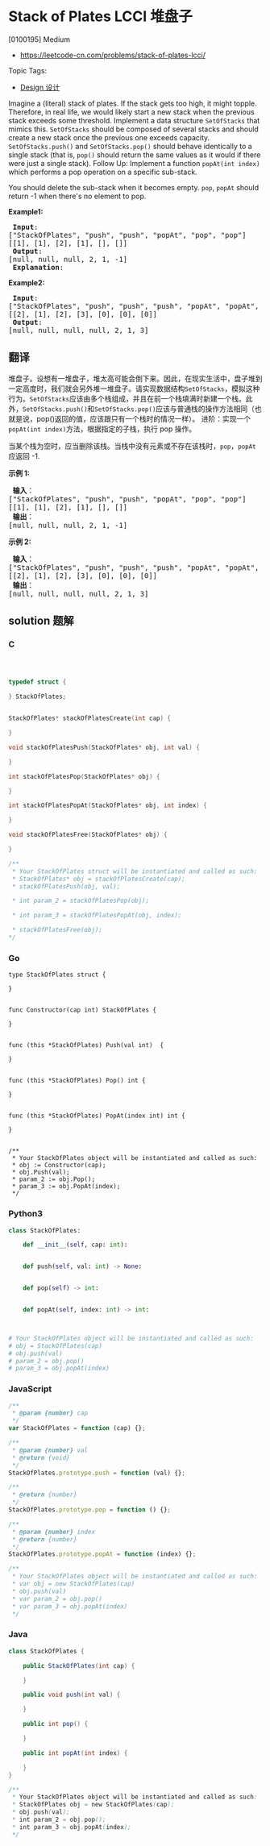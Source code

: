 # Stack of Plates LCCI 堆盘子

[0100195] Medium

- https://leetcode-cn.com/problems/stack-of-plates-lcci/

Topic Tags:

- [Design 设计](https://leetcode-cn.com/tag/design/)

Imagine a (literal) stack of plates. If the stack gets too high, it might topple. Therefore, in real life, we would likely start a new stack when the previous stack exceeds some threshold. Implement a data structure `SetOfStacks` that mimics this. `SetOfStacks` should be composed of several stacks and should create a new stack once the previous one exceeds capacity. `SetOfStacks.push()` and `SetOfStacks.pop()` should behave identically to a single stack (that is, `pop()` should return the same values as it would if there were just a single stack). Follow Up: Implement a function `popAt(int index)` which performs a pop operation on a specific sub-stack.

You should delete the sub-stack when it becomes empty. `pop`, `popAt` should return -1 when there's no element to pop.

**Example1:**

<pre><strong> Input</strong>: 
["StackOfPlates", "push", "push", "popAt", "pop", "pop"]
[[1], [1], [2], [1], [], []]
<strong> Output</strong>: 
[null, null, null, 2, 1, -1]
<strong> Explanation</strong>: 
</pre>

**Example2:**

<pre><strong> Input</strong>: 
["StackOfPlates", "push", "push", "push", "popAt", "popAt", "popAt"]
[[2], [1], [2], [3], [0], [0], [0]]
<strong> Output</strong>: 
[null, null, null, null, 2, 1, 3]
</pre>

## 翻译

堆盘子。设想有一堆盘子，堆太高可能会倒下来。因此，在现实生活中，盘子堆到一定高度时，我们就会另外堆一堆盘子。请实现数据结构`SetOfStacks`，模拟这种行为。`SetOfStacks`应该由多个栈组成，并且在前一个栈填满时新建一个栈。此外，`SetOfStacks.push()`和`SetOfStacks.pop()`应该与普通栈的操作方法相同（也就是说，pop()返回的值，应该跟只有一个栈时的情况一样）。 进阶：实现一个`popAt(int index)`方法，根据指定的子栈，执行 pop 操作。

当某个栈为空时，应当删除该栈。当栈中没有元素或不存在该栈时，`pop`，`popAt`  应返回 -1.

**示例 1:**

<pre><strong> 输入</strong>：
["StackOfPlates", "push", "push", "popAt", "pop", "pop"]
[[1], [1], [2], [1], [], []]
<strong> 输出</strong>：
[null, null, null, 2, 1, -1]
</pre>

**示例 2:**

<pre><strong> 输入</strong>：
["StackOfPlates", "push", "push", "push", "popAt", "popAt", "popAt"]
[[2], [1], [2], [3], [0], [0], [0]]
<strong> 输出</strong>：
[null, null, null, null, 2, 1, 3]
</pre>

## solution 题解

### C

```c



typedef struct {

} StackOfPlates;


StackOfPlates* stackOfPlatesCreate(int cap) {

}

void stackOfPlatesPush(StackOfPlates* obj, int val) {

}

int stackOfPlatesPop(StackOfPlates* obj) {

}

int stackOfPlatesPopAt(StackOfPlates* obj, int index) {

}

void stackOfPlatesFree(StackOfPlates* obj) {

}

/**
 * Your StackOfPlates struct will be instantiated and called as such:
 * StackOfPlates* obj = stackOfPlatesCreate(cap);
 * stackOfPlatesPush(obj, val);

 * int param_2 = stackOfPlatesPop(obj);

 * int param_3 = stackOfPlatesPopAt(obj, index);

 * stackOfPlatesFree(obj);
*/
```

### Go

```golang
type StackOfPlates struct {

}


func Constructor(cap int) StackOfPlates {

}


func (this *StackOfPlates) Push(val int)  {

}


func (this *StackOfPlates) Pop() int {

}


func (this *StackOfPlates) PopAt(index int) int {

}


/**
 * Your StackOfPlates object will be instantiated and called as such:
 * obj := Constructor(cap);
 * obj.Push(val);
 * param_2 := obj.Pop();
 * param_3 := obj.PopAt(index);
 */
```

### Python3

```python
class StackOfPlates:

    def __init__(self, cap: int):


    def push(self, val: int) -> None:


    def pop(self) -> int:


    def popAt(self, index: int) -> int:



# Your StackOfPlates object will be instantiated and called as such:
# obj = StackOfPlates(cap)
# obj.push(val)
# param_2 = obj.pop()
# param_3 = obj.popAt(index)
```

### JavaScript

```javascript
/**
 * @param {number} cap
 */
var StackOfPlates = function (cap) {};

/**
 * @param {number} val
 * @return {void}
 */
StackOfPlates.prototype.push = function (val) {};

/**
 * @return {number}
 */
StackOfPlates.prototype.pop = function () {};

/**
 * @param {number} index
 * @return {number}
 */
StackOfPlates.prototype.popAt = function (index) {};

/**
 * Your StackOfPlates object will be instantiated and called as such:
 * var obj = new StackOfPlates(cap)
 * obj.push(val)
 * var param_2 = obj.pop()
 * var param_3 = obj.popAt(index)
 */
```

### Java

```java
class StackOfPlates {

    public StackOfPlates(int cap) {

    }

    public void push(int val) {

    }

    public int pop() {

    }

    public int popAt(int index) {

    }
}

/**
 * Your StackOfPlates object will be instantiated and called as such:
 * StackOfPlates obj = new StackOfPlates(cap);
 * obj.push(val);
 * int param_2 = obj.pop();
 * int param_3 = obj.popAt(index);
 */
```
